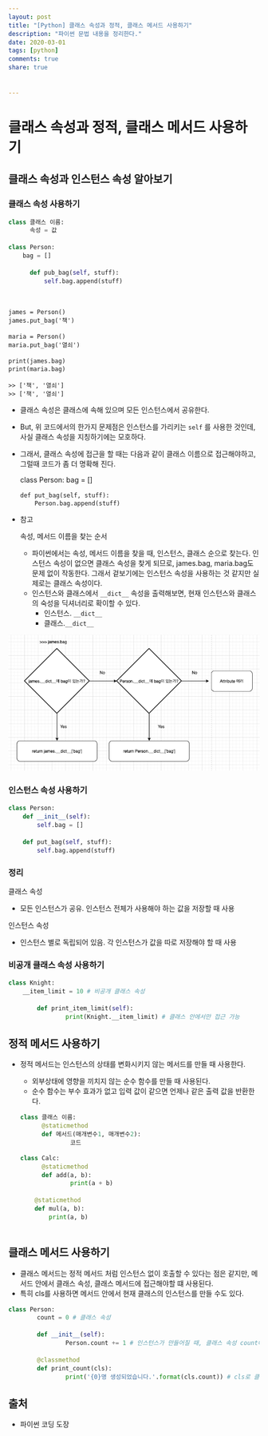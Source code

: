 ```yaml
---
layout: post
title: "[Python] 클래스 속성과 정적, 클래스 메서드 사용하기"
description: "파이썬 문법 내용을 정리한다."
date: 2020-03-01
tags: [python]
comments: true
share: true


---
```




# 클래스 속성과 정적, 클래스 메서드 사용하기



## 클래스 속성과 인스턴스 속성 알아보기

### 클래스 속성 사용하기

```python
class 클래스 이름:
	  속성 = 값

class Person:
    bag = []
	
	  def pub_bag(self, stuff):
	      self.bag.append(stuff)
```


​    

    james = Person()
    james.put_bag('책')
    
    maria = Person()
    maria.put_bag('열쇠')
    
    print(james.bag)
    print(maria.bag)
    
    >> ['책', '열쇠']
    >> ['책', '열쇠']

- 클래스 속성은 클래스에 속해 있으며 모든 인스턴스에서 공유한다.

- But, 위 코드에서의 한가지 문제점은 인스턴스를 가리키는 `self` 를 사용한 것인데, 사실 클래스 속성을 지칭하기에는 모호하다.

- 그래서, 클래스 속성에 접근을 할 때는 다음과 같이 클래스 이름으로 접근해야하고, 그럴때 코드가 좀 더 명확해 진다.

  class Person:
      bag = []

      def put_bag(self, stuff):
          Person.bag.append(stuff)

- 참고

  속성, 메서드 이름을 찾는 순서

  - 파이썬에서는 속성, 메서드 이름을 찾을 때, 인스턴스, 클래스 순으로 찾는다. 인스턴스 속성이 없으면 클래스 속성을 찾게 되므로, james.bag, maria.bag도 문제 없이 작동한다. 그래서 겉보기에는 인스턴스 속성을 사용하는 것 같지만 실제로는 클래스 속성이다.
  - 인스턴스와 클래스에서 `__dict__` 속성을 출력해보면, 현재 인스턴스와 클래스의 숙성을 딕셔너리로 확이할 수 있다.
    - 인스턴스. `__dict__`
    - 클래스.`__dict__`

![image-123456](/images/class_method_and_static_method.png)

### 인스턴스 속성 사용하기

```python
class Person:
    def __init__(self):
        self.bag = []

    def put_bag(self, stuff):
        self.bag.append(stuff)
```

### 정리

클래스 속성

- 모든 인스턴스가 공유. 인스턴스 전체가 사용해야 하는 값을 저장할 때 사용

인스턴스 속성

- 인스턴스 별로 독립되어 있음. 각 인스턴스가 값을 따로 저장해야 할 때 사용

### 비공개 클래스 속성 사용하기

```python
class Knight:
    __item_limit = 10 # 비공개 클래스 속성
		
		def print_item_limit(self):
				print(Knight.__item_limit) # 클래스 안에서만 접근 가능
```

## 정적 메서드 사용하기

- 정적 메서드는 인스턴스의 상태를 변화시키지 않는 메서드를 만들 때 사용한다.

  - 외부상태에 영향을 끼치지 않는 순수 함수를 만들 때 사용된다.
  - 순수 함수는 부수 효과가 없고 입력 값이 같으면 언제나 같은 출력 값을 반환한다.

  

  ```python
  class 클래스 이름:
  		@staticmethod
  		def 메서드(매개변수1, 매개변수2):
  				코드
  ```

  

  ```python
  class Calc:
  		@staticmethod
  		def add(a, b):
  				print(a + b)
          
      @staticmethod
      def mul(a, b):
          print(a, b)        
          
  ```

## 클래스 메서드 사용하기

- 클래스 메서드는 정적 메서드 처럼 인스턴스 없이 호출할 수 있다는 점은 같지만, 메서드 안에서 클래스 속성, 클래스 메서드에 접근해야할 떄 사용된다.
- 특히 cls를 사용하면 메서드 안에서 현재 클래스의 인스턴스를 만들 수도 있다.

```python
class Person:
		count = 0 # 클래스 속성

		def __init__(self):
				Person.count += 1 # 인스턴스가 만들어질 때, 클래스 속성 count에 1을 더함

		@classmethod
		def print_count(cls):
				print('{0}명 생성되었습니다.'.format(cls.count)) # cls로 클래스 속성에 접근
```



## 출처

- 파이썬 코딩 도장